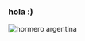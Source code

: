### hola :)

<!--
**victoria-vc/victoria-vc** is a ✨ _special_ ✨ repository because its `README.md` (this file) appears on your GitHub profile.

Here are some ideas to get you started:

- 🔭 I’m currently working on ...
- 🌱 I’m currently learning ...
- 👯 I’m looking to collaborate on ...
- 🤔 I’m looking for help with ...
- 💬 Ask me about ...
- 📫 How to reach me: ...
- 😄 Pronouns: ...
- ⚡ Fun fact: ...
-->




![hormero argentina](https://i.pinimg.com/564x/cd/aa/a5/cdaaa5177c84362c0e94a235994ef1bd.jpg)

